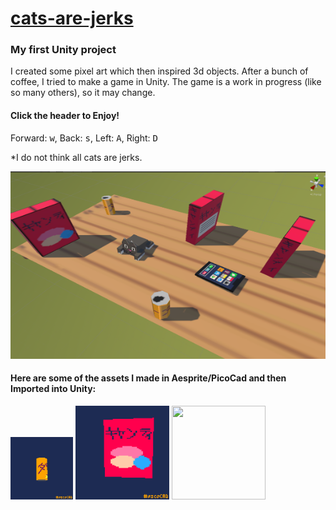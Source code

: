 # [cats-are-jerks](https://www.cjvillarreal.com/cats-are-jerks/) 
### My first Unity project
I created some pixel art which then inspired 3d objects. After a bunch of coffee, I tried to make a game in Unity.
The game is a work in progress (like so many others), so it may change. 

 #### Click the header to Enjoy!
 Forward: <kbd>w</kbd>, Back: <kbd>s</kbd>, Left: <kbd>A</kbd>, Right: <kbd>D</kbd>



*I do not think all cats are jerks.


<img src="https://github.com/cjvillar/cats-are-jerks/blob/main/md_assets/cats_are_jerks%20(2).png"  width="600" height="300">


#### Here are some of the assets I made in Aesprite/PicoCad and then Imported into Unity:
<p float="left">
<img src="https://github.com/cjvillar/cats-are-jerks/blob/main/md_assets/soda.gif"  width="100" height="100">
<img src="https://github.com/cjvillar/cats-are-jerks/blob/main/md_assets/candy_box.gif"  width="150" height="150">
<img src="https://github.com/cjvillar/cats-are-jerks/blob/main/md_assets/Iphone_3d.gif"  width="150" height="150">
</p>
